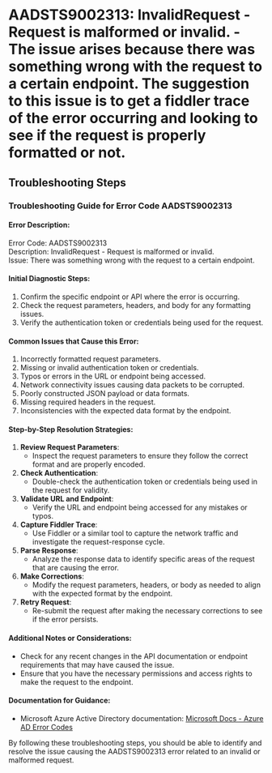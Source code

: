 # AADSTS9002313: InvalidRequest - Request is malformed or invalid. - The issue arises because there was something wrong with the request to a certain endpoint. The suggestion to this issue is to get a fiddler trace of the error occurring and looking to see if the request is properly formatted or not.


## Troubleshooting Steps
### Troubleshooting Guide for Error Code AADSTS9002313

#### Error Description:
Error Code: AADSTS9002313  
Description: InvalidRequest - Request is malformed or invalid.  
Issue: There was something wrong with the request to a certain endpoint.

#### Initial Diagnostic Steps:
1. Confirm the specific endpoint or API where the error is occurring.
2. Check the request parameters, headers, and body for any formatting issues.
3. Verify the authentication token or credentials being used for the request.

#### Common Issues that Cause this Error:
1. Incorrectly formatted request parameters.
2. Missing or invalid authentication token or credentials.
3. Typos or errors in the URL or endpoint being accessed.
4. Network connectivity issues causing data packets to be corrupted.
5. Poorly constructed JSON payload or data formats.
6. Missing required headers in the request.
7. Inconsistencies with the expected data format by the endpoint.

#### Step-by-Step Resolution Strategies:
1. **Review Request Parameters**:
    - Inspect the request parameters to ensure they follow the correct format and are properly encoded.
2. **Check Authentication**:
    - Double-check the authentication token or credentials being used in the request for validity.
3. **Validate URL and Endpoint**:
    - Verify the URL and endpoint being accessed for any mistakes or typos.
4. **Capture Fiddler Trace**:
    - Use Fiddler or a similar tool to capture the network traffic and investigate the request-response cycle.
5. **Parse Response**:
    - Analyze the response data to identify specific areas of the request that are causing the error.
6. **Make Corrections**:
    - Modify the request parameters, headers, or body as needed to align with the expected format by the endpoint.
7. **Retry Request**:
    - Re-submit the request after making the necessary corrections to see if the error persists.

#### Additional Notes or Considerations:
- Check for any recent changes in the API documentation or endpoint requirements that may have caused the issue.
- Ensure that you have the necessary permissions and access rights to make the request to the endpoint.

#### Documentation for Guidance:
- Microsoft Azure Active Directory documentation: [Microsoft Docs - Azure AD Error Codes](https://docs.microsoft.com/en-us/azure/active-directory/develop/reference-aadsts-error-codes)

By following these troubleshooting steps, you should be able to identify and resolve the issue causing the AADSTS9002313 error related to an invalid or malformed request.
